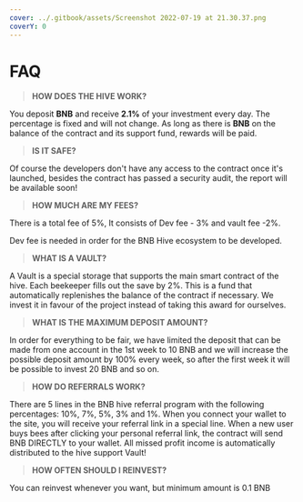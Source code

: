 ```yaml
---
cover: ../.gitbook/assets/Screenshot 2022-07-19 at 21.30.37.png
coverY: 0
---
```


# FAQ

> **HOW DOES THE HIVE WORK?**

You deposit **BNB** and receive **2.1%** of your investment every day. The percentage is fixed and will not change. As long as there is **BNB** on the balance of the contract and its support fund, rewards will be paid.



> **IS IT SAFE?**

Of course the developers don't have any access to the contract once it's launched, besides the contract has passed a security audit, the report will be available soon!



> **HOW MUCH ARE MY FEES?**

There is a total fee of 5%, It consists of Dev fee - 3% and vault fee -2%.

Dev fee is needed in order for the BNB Hive ecosystem to be developed.



> **WHAT IS A VAULT?**

A Vault is a special storage that supports the main smart contract of the hive. Each beekeeper fills out the save by 2%. This is a fund that automatically replenishes the balance of the contract if necessary. We invest it in favour of the project instead of taking this award for ourselves.



> **WHAT IS THE MAXIMUM DEPOSIT AMOUNT?**

In order for everything to be fair, we have limited the deposit that can be made from one account in the 1st week to 10 BNB and we will increase the possible deposit amount by 100% every week, so after the first week it will be possible to invest 20 BNB and so on.



> **HOW DO REFERRALS WORK?**

There are 5 lines in the BNB hive referral program with the following percentages: 10%, 7%, 5%, 3% and 1%. When you connect your wallet to the site, you will receive your referral link in a special line. When a new user buys bees after clicking your personal referral link, the contract will send BNB DIRECTLY to your wallet. All missed profit income is automatically distributed to the hive support Vault!



> **HOW OFTEN SHOULD I REINVEST?**

You can reinvest whenever you want, but minimum amount is 0.1 BNB
